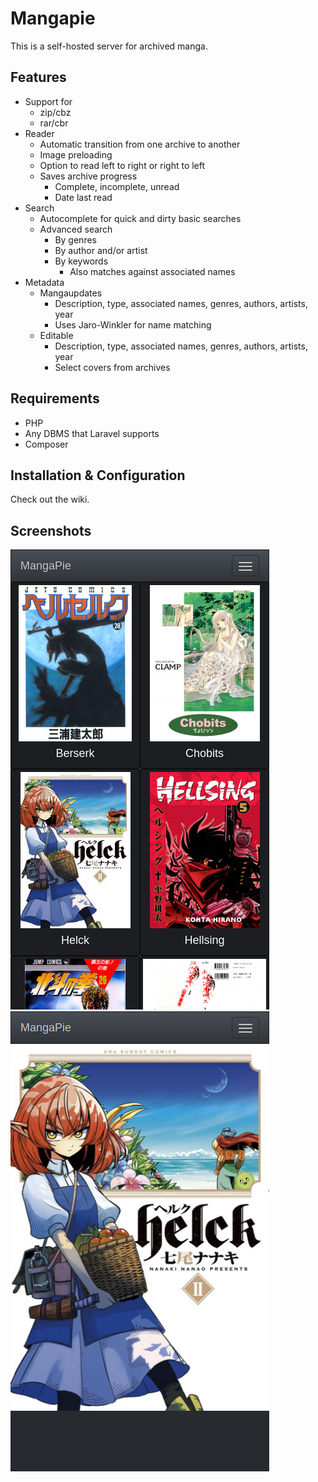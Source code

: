 # Mangapie

This is a self-hosted server for archived manga.

## Features
* Support for
	- zip/cbz
	- rar/cbr
* Reader
    - Automatic transition from one archive to another
    - Image preloading
    - Option to read left to right or right to left
    - Saves archive progress
        - Complete, incomplete, unread
        - Date last read
* Search
    - Autocomplete for quick and dirty basic searches
    - Advanced search
        - By genres
        - By author and/or artist
        - By keywords
            - Also matches against associated names
* Metadata
    - Mangaupdates
        - Description, type, associated names, genres, authors, artists, year
        - Uses Jaro-Winkler for name matching
    - Editable
        - Description, type, associated names, genres, authors, artists, year
        - Select covers from archives

## Requirements
* PHP
* Any DBMS that Laravel supports
* Composer

## Installation & Configuration
Check out the wiki.

## Screenshots
![Manga](/screenshots/index.png?raw=true "Index")
![Reader1](/screenshots/reader-01.png?raw=true "Reader1")
